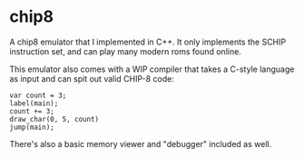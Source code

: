 # chip8
A chip8 emulator that I implemented in C++. It only implements the SCHIP instruction set, and can play many modern roms found online.

This emulator also comes with a WIP compiler that takes a C-style language as input and can spit out valid CHIP-8 code:
```
var count = 3;
label(main);
count += 3;
draw_char(0, 5, count)
jump(main);
```

There's also a basic memory viewer and "debugger" included as well.
